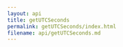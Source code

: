```yaml
---
layout: api
title: getUTCSeconds
permalink: getUTCSeconds/index.html
filename: api/getUTCSeconds.md
---
```

